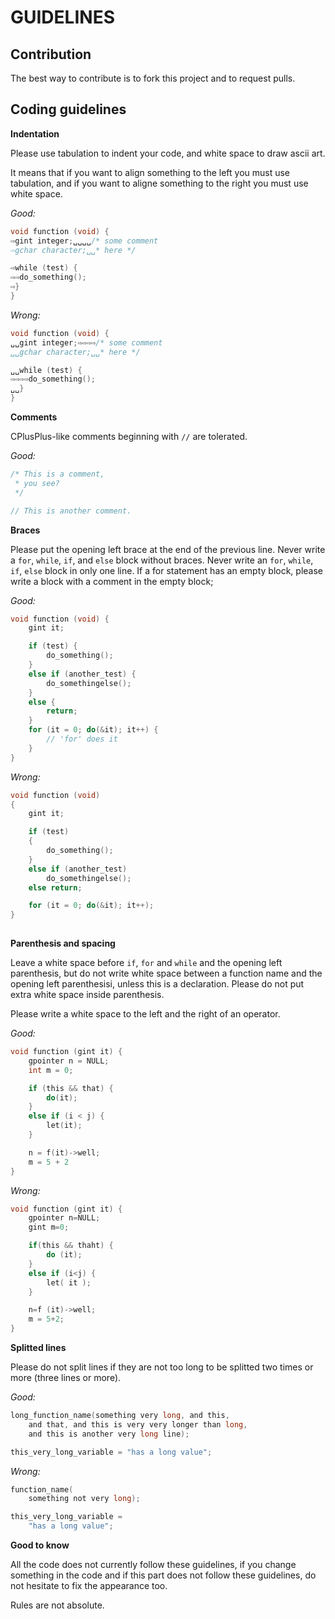 GUIDELINES
==========

Contribution
------------

The best way to contribute is to fork this project and to request pulls.


Coding guidelines
-----------------

**Indentation**

Please use tabulation to indent your code, and white space to draw ascii art.

It means that if you want to align something to the left you must use tabulation, and if you want to aligne something to the right you must use white space.


_Good:_

```c
void function (void) {
⇨gint integer;␣␣␣␣/* some comment
⇨gchar character;␣␣* here */

⇨while (test) {
⇨⇨do_something();
⇨}
}
```

_Wrong:_

```c
void function (void) {
␣␣gint integer;⇨⇨⇨⇨/* some comment
␣␣gchar character;␣␣* here */

␣␣while (test) {
⇨⇨⇨⇨do_something();
␣␣}
}
```

**Comments**

CPlusPlus-like comments beginning with ``//`` are tolerated.


_Good:_

```c
/* This is a comment,
 * you see?
 */

// This is another comment.
```

**Braces**

Please put the opening left brace at the end of the previous line.
Never write a ``for``, ``while``, ``if``, and ``else`` block without braces.
Never write an ``for``, ``while``, ``if``, ``else`` block in only one line.
If a for statement has an empty block, please write a block with a comment in the empty block;

_Good:_

```c
void function (void) {
	gint it;

	if (test) {
		do_something();
	}
	else if (another_test) {
		do_somethingelse();
	}
	else {
		return;
	}
	for (it = 0; do(&it); it++) {
		// 'for' does it
	}
}
```

_Wrong:_

```c
void function (void)
{
	gint it;

	if (test)
	{
		do_something();
	}
	else if (another_test)
		do_somethingelse();
	else return;

	for (it = 0; do(&it); it++);
}	
  
```

**Parenthesis and spacing**

Leave a white space before ``if``, ``for`` and ``while`` and the opening left parenthesis, but do not write white space between a function name and the opening left parenthesisi, unless this is a declaration.
Please do not put extra white space inside parenthesis.

Please write a white space to the left and the right of an operator.

_Good:_

```c
void function (gint it) {
	gpointer n = NULL;
	int m = 0;

	if (this && that) {
		do(it);
	}
	else if (i < j) {
		let(it);
	}

	n = f(it)->well;
	m = 5 + 2
}
```

_Wrong:_

```c
void function (gint it) {
	gpointer n=NULL;
	gint m=0;

	if(this && thaht) {
		do (it);
	}
	else if (i<j) {
		let( it );
	}

	n=f (it)->well;
	m = 5+2;
}
```

**Splitted lines**

Please do not split lines if they are not too long to be splitted two times or more (three lines or more).

_Good:_

```c
long_function_name(something very long, and this,
	and that, and this is very very longer than long,
	and this is another very long line);

this_very_long_variable = "has a long value";
```

_Wrong:_

```c
function_name(
	something not very long);

this_very_long_variable =
	"has a long value";
```

**Good to know**

All the code does not currently follow these guidelines, if you change something in the code and if this part does not follow these guidelines, do not hesitate to fix the appearance too.

Rules are not absolute.
